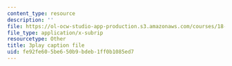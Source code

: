 ```yaml
---
content_type: resource
description: ''
file: https://ol-ocw-studio-app-production.s3.amazonaws.com/courses/18-065-matrix-methods-in-data-analysis-signal-processing-and-machine-learning-spring-2018/fe92fe605be650b9bdeb1ff0b1085ed7_XhSk_Lw2X_U.vtt
file_type: application/x-subrip
resourcetype: Other
title: 3play caption file
uid: fe92fe60-5be6-50b9-bdeb-1ff0b1085ed7
---
```

